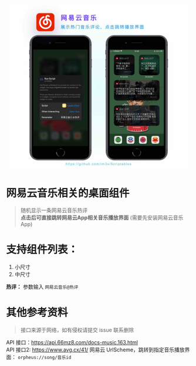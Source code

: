 ![](screenshot.jpg)

# 网易云音乐相关的桌面组件
> 随机显示一条网易云音乐热评    
> **点击后可直接跳转网易云App相关音乐播放界面** (需要先安装网易云音乐App)

# 支持组件列表：

1. 小尺寸        
2. 中尺寸

**热评：** 参数输入 `网易云音乐@热评`

# 其他参考资料
> 接口来源于网络，如有侵权请提交 issue 联系删除

API 接口：https://api.66mz8.com/docs-music.163.html    
API 接口2: https://www.avg.cx/41/
网易云 UrlScheme，跳转到指定音乐播放界面： `orpheus://song/音乐id`